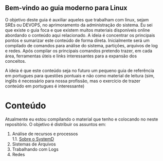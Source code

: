## Bem-vindo ao guia moderno para Linux

O objetivo deste guia é auxiliar aqueles que trabalham com linux, sejam SREs ou DEVOPS, no aprimoramento da administração do sistema. Eu sei que existe o guia foca e que existem muitos materiais disponíveis online abordando o conteúdo aqui relacionado. A ideia é concentrar os principais pontos e sumarizar este conteúdo de forma direta. Inicialmente será um compilado de comandos para análise do sistema, partições, arquivos de log e redes. Após compilar os principais comandos pretendo trazer, em cada área, ferramentas úteis e links interessantes para a expansão dos conceitos.

A ideia é que este conteúdo seja no futuro um pequeno guia de referência em portugues para questões pontuais e não como material de leitura (sim, inglês é necessário para nossa profissão, mas o exercício de trazer conteúdo em portugues é interessante)


# Conteúdo

Atualmente eu estou compilando o material que tenho e colocando no neste repositório. O objetivo é distribuir os assuntos em:

1.  Análise de recursos e processos  
  1.1.  [Sobre o SystemD](systemd.md)
2.  Sistemas de Arquivos
3.  Trabalhando com Logs
4.  Redes

